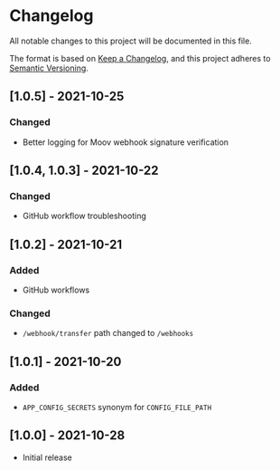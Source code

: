 # Changelog

All notable changes to this project will be documented in this file.

The format is based on [Keep a Changelog](https://keepachangelog.com/en/1.0.0/),
and this project adheres to [Semantic Versioning](https://semver.org/spec/v2.0.0.html).

## [1.0.5] - 2021-10-25

### Changed

- Better logging for Moov webhook signature verification

## [1.0.4, 1.0.3] - 2021-10-22

### Changed

- GitHub workflow troubleshooting

## [1.0.2] - 2021-10-21

### Added

- GitHub workflows

### Changed

- `/webhook/transfer` path changed to `/webhooks`

## [1.0.1] - 2021-10-20

### Added

- `APP_CONFIG_SECRETS` synonym for `CONFIG_FILE_PATH`

## [1.0.0] - 2021-10-28

- Initial release
